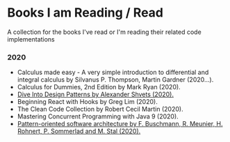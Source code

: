 # Books I am Reading / Read
A collection for the books I've read or I'm reading their related code implementations

### 2020 
* Calculus made easy - A very simple introduction to differential and integral calculus by Silvanus P. Thompson, Martin Gardner (2020...).
* Calculus for Dummies, 2nd Edition by Mark Ryan (2020).
* [Dive Into Design Patterns by Alexander Shvets (2020).](https://github.com/LucasTempass/Books-I-am-Reading/tree/master/Dive%20into%20Design%20Pattern)
* Beginning React with Hooks by Greg Lim (2020).
* The Clean Code Collection by Robert Cecil Martin (2020).
* Mastering Concurrent Programming with Java 9 (2020).
* [Pattern-oriented software architecture by F. Buschmann, R. Meunier, H. Rohnert, P. Sommerlad and M. Stal (2020).](https://github.com/LucasTempass/Books-I-am-Reading/tree/master/Pattern-oriented%20Software%20Architecture)